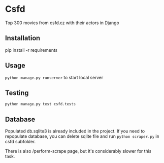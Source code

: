 # Csfd
Top 300 movies from csfd.cz with their actors in Django


## Installation

pip install -r requirements

## Usage

`python manage.py runserver` to start local server

## Testing

`python manage.py test csfd.tests`

## Database

Populated db.sqlite3 is already included in the project.
If you need to repopulate database, you can delete sqlite file and run `python scraper.py` in csfd subfolder.

There is also /perform-scrape page, but it's considerably slower for this task.
